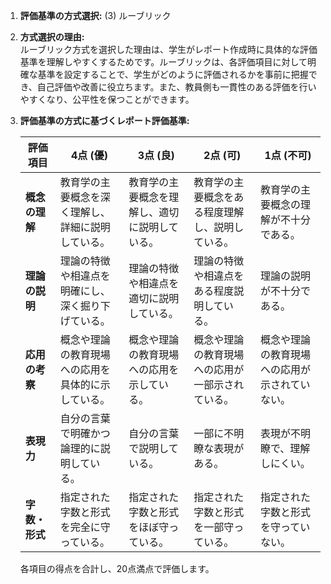 1. **評価基準の方式選択:** (3) ルーブリック

2. **方式選択の理由:**  
   ルーブリック方式を選択した理由は、学生がレポート作成時に具体的な評価基準を理解しやすくするためです。ルーブリックは、各評価項目に対して明確な基準を設定することで、学生がどのように評価されるかを事前に把握でき、自己評価や改善に役立ちます。また、教員側も一貫性のある評価を行いやすくなり、公平性を保つことができます。

3. **評価基準の方式に基づくレポート評価基準:**

   | 評価項目       | 4点 (優)                                      | 3点 (良)                                      | 2点 (可)                                      | 1点 (不可)                                    |
   |----------------|----------------------------------------------|----------------------------------------------|----------------------------------------------|----------------------------------------------|
   | **概念の理解** | 教育学の主要概念を深く理解し、詳細に説明している。 | 教育学の主要概念を理解し、適切に説明している。 | 教育学の主要概念をある程度理解し、説明している。 | 教育学の主要概念の理解が不十分である。       |
   | **理論の説明** | 理論の特徴や相違点を明確にし、深く掘り下げている。 | 理論の特徴や相違点を適切に説明している。       | 理論の特徴や相違点をある程度説明している。     | 理論の説明が不十分である。                   |
   | **応用の考察** | 概念や理論の教育現場への応用を具体的に示している。 | 概念や理論の教育現場への応用を示している。     | 概念や理論の教育現場への応用が一部示されている。 | 概念や理論の教育現場への応用が示されていない。 |
   | **表現力**     | 自分の言葉で明確かつ論理的に説明している。       | 自分の言葉で説明している。                     | 一部に不明瞭な表現がある。                     | 表現が不明瞭で、理解しにくい。               |
   | **字数・形式** | 指定された字数と形式を完全に守っている。         | 指定された字数と形式をほぼ守っている。         | 指定された字数と形式を一部守っている。         | 指定された字数と形式を守っていない。         |

   各項目の得点を合計し、20点満点で評価します。